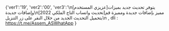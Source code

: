 {'ver1':'19', 'ver2':'00', 'ver3':'\n[عزيزي المستخدم]يتوفر تحديث جديد بميزات وإضافات جديدة\n[تحديث واتساب التاج الملكي 2022]مميز بإضافات جديدة ومميزة قم بتحميل التحديث الجديد من خلال النقر على زر التنزيل\n , dli : https://t.me/Assem_ASWhatApp }
